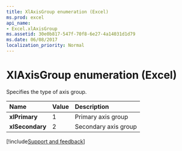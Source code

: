 ```yaml
---
title: XlAxisGroup enumeration (Excel)
ms.prod: excel
api_name:
- Excel.xlAxisGroup
ms.assetid: 30e0b817-547f-70f8-6e27-4a14031d1d79
ms.date: 06/08/2017
localization_priority: Normal
---
```



# XlAxisGroup enumeration (Excel)

Specifies the type of axis group.

|Name|Value|Description|
|:-----|:-----|:-----|
| **xlPrimary**|1|Primary axis group|
| **xlSecondary**|2|Secondary axis group|

[!include[Support and feedback](~/includes/feedback-boilerplate.md)]